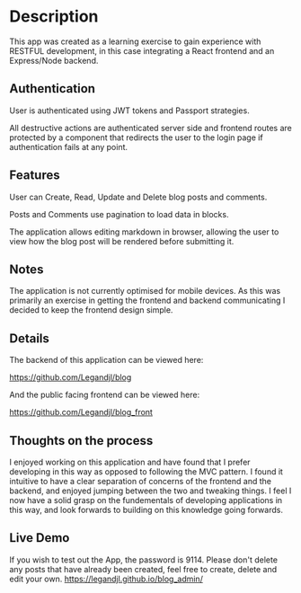 # Description

This app was created as a learning exercise to gain experience with RESTFUL development, in this case integrating a React frontend and an Express/Node backend.

## Authentication

User is authenticated using JWT tokens and Passport strategies.

All destructive actions are authenticated server side and frontend routes are protected by a component that redirects the user to the login page if authentication fails at any point.

## Features

User can Create, Read, Update and Delete blog posts and comments.

Posts and Comments use pagination to load data in blocks.

The application allows editing markdown in browser, allowing the user to view how the blog post will be rendered before submitting it.

## Notes

The application is not currently optimised for mobile devices. As this was primarily an exercise in getting the frontend and backend communicating I decided to keep the frontend design simple.

## Details

The backend of this application can be viewed here:

https://github.com/Legandjl/blog

And the public facing frontend can be viewed here:

https://github.com/Legandjl/blog_front

## Thoughts on the process

I enjoyed working on this application and have found that I prefer developing in this way as opposed to following the MVC pattern. I found it intuitive to have a clear separation of concerns of the frontend and the backend, and enjoyed jumping between the two and tweaking things. I feel I now have a solid grasp on the fundementals of developing applications in this way, and look forwards to building on this knowledge going forwards.

## Live Demo

If you wish to test out the App, the password is 9114. Please don't delete any posts that have already been created, feel free to create, delete and edit your own.
https://legandjl.github.io/blog_admin/
